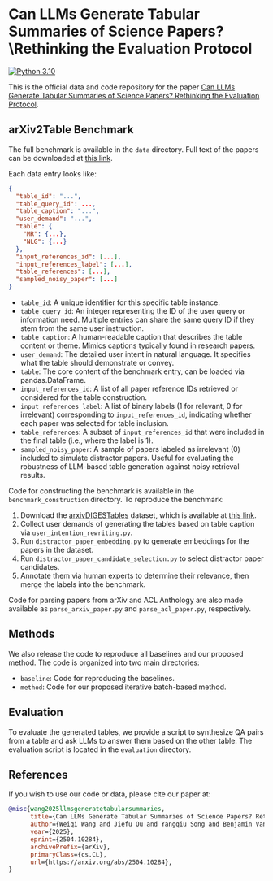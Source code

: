 # Can LLMs Generate Tabular Summaries of Science Papers?\\Rethinking the Evaluation Protocol

[![Python 3.10](https://img.shields.io/badge/python-3.10-blue.svg)](https://www.python.org/downloads/release/python-3100/)

This is the official data and code repository for the paper [Can LLMs Generate Tabular Summaries of Science Papers? Rethinking the Evaluation Protocol](https://arxiv.org/pdf/2504.10284).

## arXiv2Table Benchmark
The full benchmark is available in the `data` directory. Full text of the papers can be downloaded at [this link](https://hkustconnect-my.sharepoint.com/:u:/g/personal/wwangbw_connect_ust_hk/EeMgL0XuJeNKlMCZnGUZu6AB_D1Swe0Wz1DxnFeNpUP-PQ?e=SEfPcP).

Each data entry looks like:
```json
{
  "table_id": "...",
  "table_query_id": ...,
  "table_caption": "...",
  "user_demand": "...",
  "table": {
    "MR": {...},
    "NLG": {...}
  },
  "input_references_id": [...],
  "input_references_label": [...],
  "table_references": [...],
  "sampled_noisy_paper": [...]
}
```
- `table_id`: A unique identifier for this specific table instance.
- `table_query_id`: An integer representing the ID of the user query or information need. Multiple entries can share the same query ID if they stem from the same user instruction.
- `table_caption`: A human-readable caption that describes the table content or theme. Mimics captions typically found in research papers.
- `user_demand`: The detailed user intent in natural language. It specifies what the table should demonstrate or convey.
- `table`: The core content of the benchmark entry, can be loaded via pandas.DataFrame.
- `input_references_id`: A list of all paper reference IDs retrieved or considered for the table construction.
- `input_references_label`: A list of binary labels (1 for relevant, 0 for irrelevant) corresponding to `input_references_id`, indicating whether each paper was selected for table inclusion.
- `table_references`: A subset of `input_references_id` that were included in the final table (i.e., where the label is 1).
- `sampled_noisy_paper`: A sample of papers labeled as irrelevant (0) included to simulate distractor papers. Useful for evaluating the robustness of LLM-based table generation against noisy retrieval results.

Code for constructing the benchmark is available in the `benchmark_construction` directory.
To reproduce the benchmark:
1. Download the [arxivDIGESTables](https://aclanthology.org/2024.emnlp-main.538.pdf) dataset, which is available at [this link](https://huggingface.co/datasets/blnewman/arxivDIGESTables).
2. Collect user demands of generating the tables based on table caption via `user_intention_rewriting.py`.
3. Run `distractor_paper_embedding.py` to generate embeddings for the papers in the dataset.
4. Run `distractor_paper_candidate_selection.py` to select distractor paper candidates.
5. Annotate them via human experts to determine their relevance, then merge the labels into the benchmark.

Code for parsing papers from arXiv and ACL Anthology are also made available as `parse_arxiv_paper.py` and `parse_acl_paper.py`, respectively.

## Methods
We also release the code to reproduce all baselines and our proposed method. The code is organized into two main directories:
- `baseline`: Code for reproducing the baselines.
- `method`: Code for our proposed iterative batch-based method.

## Evaluation
To evaluate the generated tables, we provide a script to synthesize QA pairs from a table and ask LLMs to answer them based on the other table.
The evaluation script is located in the `evaluation` directory.

## References
If you wish to use our code or data, please cite our paper at:
```bibtex
@misc{wang2025llmsgeneratetabularsummaries,
      title={Can LLMs Generate Tabular Summaries of Science Papers? Rethinking the Evaluation Protocol}, 
      author={Weiqi Wang and Jiefu Ou and Yangqiu Song and Benjamin Van Durme and Daniel Khashabi},
      year={2025},
      eprint={2504.10284},
      archivePrefix={arXiv},
      primaryClass={cs.CL},
      url={https://arxiv.org/abs/2504.10284}, 
}
```